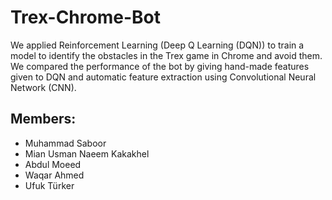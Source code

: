 # Trex-Chrome-Bot
We applied Reinforcement Learning (Deep Q Learning (DQN)) to train a model to identify the obstacles in the Trex game in Chrome and avoid them. We compared the performance of the bot by giving hand-made features given to DQN and automatic feature extraction using Convolutional Neural Network (CNN).

## Members:
* Muhammad Saboor
* Mian Usman Naeem Kakakhel
* Abdul Moeed
* Waqar Ahmed
* Ufuk Türker

